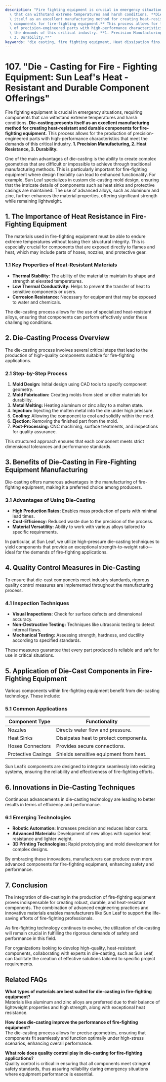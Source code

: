 ```yaml
---
description: "Fire fighting equipment is crucial in emergency situations, requiring components\
  \ that can withstand extreme temperatures and harsh conditions. **Die-casting presents\
  \ itself as an excellent manufacturing method for creating heat-resistant and durable\
  \ components for fire-fighting equipment.** This process allows for the production\
  \ of precision-engineered parts with high-performance characteristics that meet\
  \ the demands of this critical industry. **1. Precision Manufacturing, 2. Heat Resistance,\
  \ 3. Durability.**"
keywords: "die casting, fire fighting equipment, Heat dissipation fins, Heat dissipation performance"
---
```

# 107. "Die - Casting for Fire - Fighting Equipment: Sun Leaf's Heat - Resistant and Durable Component Offerings"

Fire fighting equipment is crucial in emergency situations, requiring components that can withstand extreme temperatures and harsh conditions. **Die-casting presents itself as an excellent manufacturing method for creating heat-resistant and durable components for fire-fighting equipment.** This process allows for the production of precision-engineered parts with high-performance characteristics that meet the demands of this critical industry. **1. Precision Manufacturing, 2. Heat Resistance, 3. Durability.**

One of the main advantages of die-casting is the ability to create complex geometries that are difficult or impossible to achieve through traditional manufacturing methods. This is particularly important for fire-fighting equipment where design flexibility can lead to enhanced functionality. For example, Sun Leaf specializes in custom die-casting mold design, ensuring that the intricate details of components such as heat sinks and protective casings are maintained. The use of advanced alloys, such as aluminum and zinc, further enhances the material properties, offering significant strength while remaining lightweight.

## **1. The Importance of Heat Resistance in Fire-Fighting Equipment**

The materials used in fire-fighting equipment must be able to endure extreme temperatures without losing their structural integrity. This is especially crucial for components that are exposed directly to flames and heat, which may include parts of hoses, nozzles, and protective gear. 

### **1.1 Key Properties of Heat-Resistant Materials**

- **Thermal Stability:** The ability of the material to maintain its shape and strength at elevated temperatures.
- **Low Thermal Conductivity:** Helps to prevent the transfer of heat to sensitive components or users.
- **Corrosion Resistance:** Necessary for equipment that may be exposed to water and chemicals.

The die-casting process allows for the use of specialized heat-resistant alloys, ensuring that components can perform effectively under these challenging conditions.

## **2. Die-Casting Process Overview**

The die-casting process involves several critical steps that lead to the production of high-quality components suitable for fire-fighting applications.

### **2.1 Step-by-Step Process**

1. **Mold Design:** Initial design using CAD tools to specify component geometry.
2. **Mold Fabrication:** Creating molds from steel or other materials for durability.
3. **Metal Melting:** Heating aluminum or zinc alloy to a molten state.
4. **Injection:** Injecting the molten metal into the die under high pressure.
5. **Cooling:** Allowing the component to cool and solidify within the mold.
6. **Ejection:** Removing the finished part from the mold.
7. **Post-Processing:** CNC machining, surface treatments, and inspections for quality assurance.

This structured approach ensures that each component meets strict dimensional tolerances and performance standards.

## **3. Benefits of Die-Casting in Fire-Fighting Equipment Manufacturing**

Die-casting offers numerous advantages in the manufacturing of fire-fighting equipment, making it a preferred choice among producers.

### **3.1 Advantages of Using Die-Casting**

- **High Production Rates:** Enables mass production of parts with minimal lead times.
- **Cost-Efficiency:** Reduced waste due to the precision of the process.
- **Material Versatility:** Ability to work with various alloys tailored to specific requirements.

In particular, at Sun Leaf, we utilize high-pressure die-casting techniques to yield components that provide an exceptional strength-to-weight ratio—ideal for the demands of fire-fighting applications.

## **4. Quality Control Measures in Die-Casting**

To ensure that die-cast components meet industry standards, rigorous quality control measures are implemented throughout the manufacturing process.

### **4.1 Inspection Techniques**

- **Visual Inspections:** Check for surface defects and dimensional accuracy.
- **Non-Destructive Testing:** Techniques like ultrasonic testing to detect internal flaws.
- **Mechanical Testing:** Assessing strength, hardness, and ductility according to specified standards.

These measures guarantee that every part produced is reliable and safe for use in critical situations.

## **5. Application of Die-Cast Components in Fire-Fighting Equipment**

Various components within fire-fighting equipment benefit from die-casting technology. These include:

### **5.1 Common Applications**

| Component Type         | Functionality                       |
|------------------------|-------------------------------------|
| Nozzles                | Directs water flow and pressure.    |
| Heat Sinks             | Dissipates heat to protect components.|
| Hoses Connectors        | Provides secure connections.       |
| Protective Casings     | Shields sensitive equipment from heat. |

Sun Leaf’s components are designed to integrate seamlessly into existing systems, ensuring the reliability and effectiveness of fire-fighting efforts.

## **6. Innovations in Die-Casting Techniques**

Continuous advancements in die-casting technology are leading to better results in terms of efficiency and performance. 

### **6.1 Emerging Technologies**

- **Robotic Automation:** Increases precision and reduces labor costs.
- **Advanced Materials:** Development of new alloys with superior heat resistance and lighter weight.
- **3D Printing Technologies:** Rapid prototyping and mold development for complex designs.

By embracing these innovations, manufacturers can produce even more advanced components for fire-fighting equipment, enhancing safety and performance.

## **7. Conclusion**

The integration of die-casting in the production of fire-fighting equipment proves indispensable for creating robust, durable, and heat-resistant components. The combination of advanced engineering practices and innovative materials enables manufacturers like Sun Leaf to support the life-saving efforts of fire-fighting professionals. 

As fire-fighting technology continues to evolve, the utilization of die-casting will remain crucial in fulfilling the rigorous demands of safety and performance in this field. 

For organizations looking to develop high-quality, heat-resistant components, collaborating with experts in die-casting, such as Sun Leaf, can facilitate the creation of effective solutions tailored to specific project requirements.

## Related FAQs

**What types of materials are best suited for die-casting in fire-fighting equipment?**  
Materials like aluminum and zinc alloys are preferred due to their balance of lightweight properties and high strength, along with exceptional heat resistance.

**How does die-casting improve the performance of fire-fighting equipment?**  
The die-casting process allows for precise geometries, ensuring that components fit seamlessly and function optimally under high-stress scenarios, enhancing overall performance.

**What role does quality control play in die-casting for fire-fighting applications?**  
Quality control is critical in ensuring that all components meet stringent safety standards, thus assuring reliability during emergency situations where equipment performance is essential.
